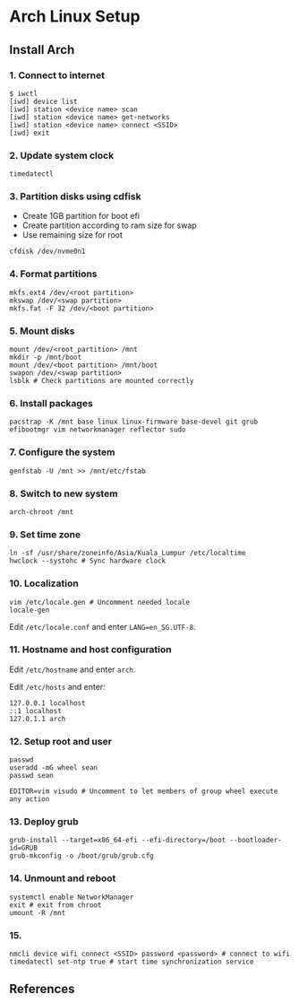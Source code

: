 # Arch Linux Setup

## Install Arch

### 1. Connect to internet
```shell
$ iwctl
[iwd] device list
[iwd] station <device name> scan 
[iwd] station <device name> get-networks
[iwd] station <device name> connect <SSID>
[iwd] exit
```

### 2. Update system clock
```shell
timedatectl
```

### 3. Partition disks using cdfisk
- Create 1GB partition for boot efi
- Create partition according to ram size for swap
- Use remaining size for root
```shell
cfdisk /dev/nvme0n1
```

### 4. Format partitions
```shell
mkfs.ext4 /dev/<root partition>
mkswap /dev/<swap partition>
mkfs.fat -F 32 /dev/<boot partition>
```

### 5. Mount disks
```shell
mount /dev/<root_partition> /mnt
mkdir -p /mnt/boot
mount /dev/<boot partition> /mnt/boot
swapon /dev/<swap partition>
lsblk # Check partitions are mounted correctly
```

### 6. Install packages
```shell
pacstrap -K /mnt base linux linux-firmware base-devel git grub efibootmgr vim networkmanager reflector sudo
```

### 7. Configure the system
```shell
genfstab -U /mnt >> /mnt/etc/fstab
```

### 8. Switch to new system
```shell
arch-chroot /mnt
```

### 9. Set time zone
```shell
ln -sf /usr/share/zoneinfo/Asia/Kuala_Lumpur /etc/localtime
hwclock --systohc # Sync hardware clock
```

### 10. Localization
```shell
vim /etc/locale.gen # Uncomment needed locale
locale-gen
```

Edit `/etc/locale.conf` and enter `LANG=en_SG.UTF-8`.

### 11. Hostname and host configuration
Edit `/etc/hostname` and enter `arch`.
 

Edit `/etc/hosts` and enter:

```
127.0.0.1 localhost
::1 localhost
127.0.1.1 arch
```

### 12. Setup root and user
```shell
passwd
useradd -mG wheel sean
passwd sean

EDITOR=vim visudo # Uncomment to let members of group wheel execute any action
```

### 13. Deploy grub
```shell
grub-install --target=x86_64-efi --efi-directory=/boot --bootloader-id=GRUB
grub-mkconfig -o /boot/grub/grub.cfg
```

### 14. Unmount and reboot
```shell
systemctl enable NetworkManager
exit # exit from chroot
umount -R /mnt
```

### 15. 
```shell
nmcli device wifi connect <SSID> password <password> # connect to wifi
timedatectl set-ntp true # start time synchronization service
```


## References
